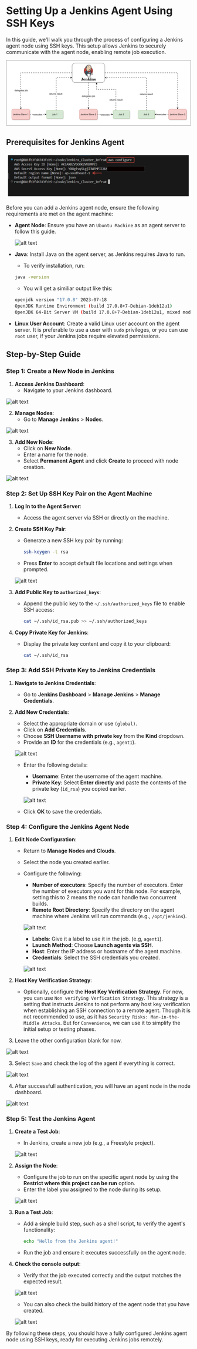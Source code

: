 # Setting Up a Jenkins Agent Using SSH Keys

In this guide, we'll walk you through the process of configuring a Jenkins agent node using SSH keys. This setup allows Jenkins to securely communicate with the agent node, enabling remote job execution.

![](./images/ansible-jenkins.drawio.svg)

## Prerequisites for Jenkins Agent

![alt text](image.png)

Before you can add a Jenkins agent node, ensure the following requirements are met on the agent machine:
- **Agent Node**: Ensure you have an `Ubuntu Machine` as an agent server to follow this guide.

    ![alt text](https://github.com/Konami33/Jenkins-Labs/raw/main/Lab%2003/images/image.png)

- **Java**: Install Java on the agent server, as Jenkins requires Java to run.
    - To verify installation, run:
    ```sh
    java -version
    ```
    - You will get a similiar output like this:
    
    ```sh
    openjdk version "17.0.8" 2023-07-18
    OpenJDK Runtime Environment (build 17.0.8+7-Debian-1deb12u1)
    OpenJDK 64-Bit Server VM (build 17.0.8+7-Debian-1deb12u1, mixed mode, sharing)
    ```
- **Linux User Account**: Create a valid Linux user account on the agent server. It is preferable to use a user with `sudo` privileges, or you can use `root` user, if your Jenkins jobs require elevated permissions.

## Step-by-Step Guide

### Step 1: Create a New Node in Jenkins

1. **Access Jenkins Dashboard**:
   - Navigate to your Jenkins dashboard.

![alt text](https://github.com/Konami33/Jenkins-Labs/raw/main/Lab%2003/images/image-1.png)

2. **Manage Nodes**:
   - Go to **Manage Jenkins** > **Nodes**.

![alt text](https://github.com/Konami33/Jenkins-Labs/raw/main/Lab%2003/images/image-2.png)

3. **Add New Node**:
   - Click on **New Node**.
   - Enter a name for the node.
   - Select **Permanent Agent** and click **Create** to proceed with node creation.

![alt text](https://github.com/Konami33/Jenkins-Labs/raw/main/Lab%2003/images/image-3.png)

### Step 2: Set Up SSH Key Pair on the Agent Machine

1. **Log In to the Agent Server**:
   - Access the agent server via SSH or directly on the machine.

2. **Create SSH Key Pair**:
   - Generate a new SSH key pair by running:
     ```sh
     ssh-keygen -t rsa
     ```
   - Press **Enter** to accept default file locations and settings when prompted.

   ![alt text](https://github.com/Konami33/Jenkins-Labs/raw/main/Lab%2003/images/image-4.png)

3. **Add Public Key to `authorized_keys`**:
   - Append the public key to the `~/.ssh/authorized_keys` file to enable SSH access:
     ```sh
     cat ~/.ssh/id_rsa.pub >> ~/.ssh/authorized_keys
     ```

4. **Copy Private Key for Jenkins**:
   - Display the private key content and copy it to your clipboard:
     ```sh
     cat ~/.ssh/id_rsa
     ```

### Step 3: Add SSH Private Key to Jenkins Credentials

1. **Navigate to Jenkins Credentials**:
   - Go to **Jenkins Dashboard** > **Manage Jenkins** > **Manage Credentials**.

2. **Add New Credentials**:
   - Select the appropriate domain or use `(global)`.
   - Click on **Add Credentials**.
   - Choose **SSH Username with private key** from the **Kind** dropdown.
   - Provide an **ID** for the credentials (e.g., `agent1`).

   ![alt text](https://github.com/Konami33/Jenkins-Labs/raw/main/Lab%2003/images/image-5.png)

   - Enter the following details:
     - **Username**: Enter the username of the agent machine.
     - **Private Key**: Select **Enter directly** and paste the contents of the private key (`id_rsa`) you copied earlier.

     ![alt text](https://github.com/Konami33/Jenkins-Labs/raw/main/Lab%2003/images/image-6.png)

   - Click **OK** to save the credentials.

### Step 4: Configure the Jenkins Agent Node

1. **Edit Node Configuration**:
   - Return to **Manage Nodes and Clouds**.
   - Select the node you created earlier.
   - Configure the following:
     - **Number of executors**: Specify the number of executors. Enter the number of    executors you want for this node. For example, setting this to 2 means the node can handle two concurrent builds.
     - **Remote Root Directory**: Specify the directory on the agent machine where Jenkins will run commands (e.g., `/opt/jenkins`).

     ![alt text](https://github.com/Konami33/Jenkins-Labs/raw/main/Lab%2003/images/image-7.png)

     - **Labels**: Give it a label to use it in the job. (e.g, `agent1`).
     - **Launch Method**: Choose **Launch agents via SSH**.
     - **Host**: Enter the IP address or hostname of the agent machine.
     - **Credentials**: Select the SSH credentials you created.

     ![alt text](https://github.com/Konami33/Jenkins-Labs/raw/main/Lab%2003/images/image-16.png) 

2. **Host Key Verification Strategy**:
   - Optionally, configure the **Host Key Verification Strategy**. For now, you can use `Non verifying Verfication Strategy`. This strategy is a setting that instructs Jenkins to not perform any host key verification when establishing an SSH connection to a remote agent. Though it is not recommended to use, as it has `Security Risks: Man-in-the-Middle Attacks`. But for `Convenience`, we can use it to simplify the initial setup or testing phases.

3. Leave the other configuration blank for now.

![alt text](https://github.com/Konami33/Jenkins-Labs/raw/main/Lab%2003/images/image-11.png)

3. Select `Save` and check the log of the agent if everything is correct.

![alt text](https://github.com/Konami33/Jenkins-Labs/raw/main/Lab%2003/images/image-8.png)

4. After successfull authentication, you will have an agent node in the node dashboard.

![alt text](https://github.com/Konami33/Jenkins-Labs/raw/main/Lab%2003/images/image-9.png)

### Step 5: Test the Jenkins Agent

1. **Create a Test Job**:
   - In Jenkins, create a new job (e.g., a Freestyle project).

   ![alt text](https://github.com/Konami33/Jenkins-Labs/raw/main/Lab%2003/images/image-12.png)

2. **Assign the Node**:
   - Configure the job to run on the specific agent node by using the **Restrict where this project can be run** option.
   - Enter the label you assigned to the node during its setup.

   ![alt text](https://github.com/Konami33/Jenkins-Labs/raw/main/Lab%2003/images/image-13.png)

3. **Run a Test Job**:
   - Add a simple build step, such as a shell script, to verify the agent's functionality:
     ```sh
     echo "Hello from the Jenkins agent!"
     ```
   - Run the job and ensure it executes successfully on the agent node.

4. **Check the console output**:

    - Verify that the job executed correctly and the output matches the expected result.

    ![alt text](https://github.com/Konami33/Jenkins-Labs/raw/main/Lab%2003/images/image-14.png)

    - You can also check the build history of the agent node that you have created.

    ![alt text](https://github.com/Konami33/Jenkins-Labs/raw/main/Lab%2003/images/image-15.png)

By following these steps, you should have a fully configured Jenkins agent node using SSH keys, ready for executing Jenkins jobs remotely.